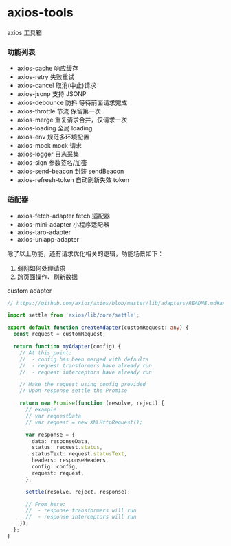 # axios-tools

axios 工具箱

### 功能列表

- axios-cache 响应缓存
- axios-retry 失败重试
- axios-cancel 取消(中止)请求
- axios-jsonp 支持 JSONP
- axios-debounce 防抖 等待前面请求完成
- axios-throttle 节流 保留第一次
- axios-merge 重复请求合并，仅请求一次
- axios-loading 全局 loading
- axios-env 规范多环境配置
- axios-mock mock 请求
- axios-logger 日志采集
- axios-sign 参数签名/加密
- axios-send-beacon 封装 sendBeacon
- axios-refresh-token 自动刷新失效 token

### 适配器

- axios-fetch-adapter fetch 适配器
- axios-mini-adapter 小程序适配器
- axios-taro-adapter
- axios-uniapp-adapter

除了以上功能，还有请求优化相关的逻辑，功能场景如下：

1. 弱网如何处理请求
2. 跨页面操作、刷新数据

custom adapter

```ts
// https://github.com/axios/axios/blob/master/lib/adapters/README.md#axios--adapters

import settle from 'axios/lib/core/settle';

export default function createAdapter(customRequest: any) {
  const request = customRequest;

  return function myAdapter(config) {
    // At this point:
    //  - config has been merged with defaults
    //  - request transformers have already run
    //  - request interceptors have already run

    // Make the request using config provided
    // Upon response settle the Promise

    return new Promise(function (resolve, reject) {
      // example
      // var requestData
      // var request = new XMLHttpRequest();

      var response = {
        data: responseData,
        status: request.status,
        statusText: request.statusText,
        headers: responseHeaders,
        config: config,
        request: request,
      };

      settle(resolve, reject, response);

      // From here:
      //  - response transformers will run
      //  - response interceptors will run
    });
  };
}
```
